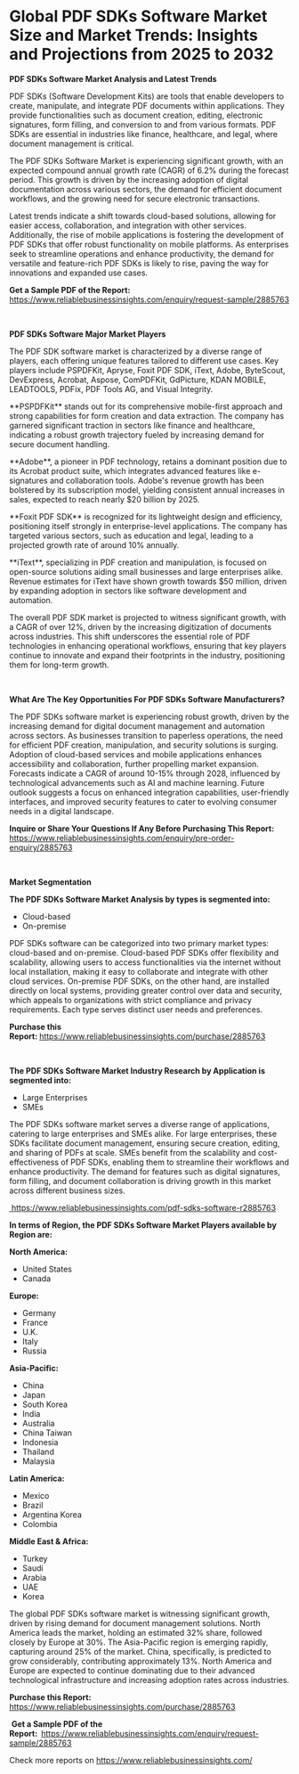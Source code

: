 <p><h1>Global PDF SDKs Software Market Size and Market Trends: Insights and Projections from 2025 to 2032</h1></p><p><strong>PDF SDKs Software Market Analysis and Latest Trends</strong></p>
<p><p>PDF SDKs (Software Development Kits) are tools that enable developers to create, manipulate, and integrate PDF documents within applications. They provide functionalities such as document creation, editing, electronic signatures, form filling, and conversion to and from various formats. PDF SDKs are essential in industries like finance, healthcare, and legal, where document management is critical.</p><p>The PDF SDKs Software Market is experiencing significant growth, with an expected compound annual growth rate (CAGR) of 6.2% during the forecast period. This growth is driven by the increasing adoption of digital documentation across various sectors, the demand for efficient document workflows, and the growing need for secure electronic transactions. </p><p>Latest trends indicate a shift towards cloud-based solutions, allowing for easier access, collaboration, and integration with other services. Additionally, the rise of mobile applications is fostering the development of PDF SDKs that offer robust functionality on mobile platforms. As enterprises seek to streamline operations and enhance productivity, the demand for versatile and feature-rich PDF SDKs is likely to rise, paving the way for innovations and expanded use cases.</p></p>
<p><strong>Get a Sample PDF of the Report:&nbsp;</strong> <a href="https://www.reliablebusinessinsights.com/enquiry/request-sample/2885763?utm_campaign=3259&utm_medium=2&utm_source=Github&utm_content=ia&utm_term=13032025&utm_id=pdf-sdks-software">https://www.reliablebusinessinsights.com/enquiry/request-sample/2885763</a></p>
<p>&nbsp;</p>
<p><strong>PDF SDKs Software Major Market Players</strong></p>
<p><p>The PDF SDK software market is characterized by a diverse range of players, each offering unique features tailored to different use cases. Key players include PSPDFKit, Apryse, Foxit PDF SDK, iText, Adobe, ByteScout, DevExpress, Acrobat, Aspose, ComPDFKit, GdPicture, KDAN MOBILE, LEADTOOLS, PDFix, PDF Tools AG, and Visual Integrity.</p><p>**PSPDFKit** stands out for its comprehensive mobile-first approach and strong capabilities for form creation and data extraction. The company has garnered significant traction in sectors like finance and healthcare, indicating a robust growth trajectory fueled by increasing demand for secure document handling.</p><p>**Adobe**, a pioneer in PDF technology, retains a dominant position due to its Acrobat product suite, which integrates advanced features like e-signatures and collaboration tools. Adobe's revenue growth has been bolstered by its subscription model, yielding consistent annual increases in sales, expected to reach nearly $20 billion by 2025.</p><p>**Foxit PDF SDK** is recognized for its lightweight design and efficiency, positioning itself strongly in enterprise-level applications. The company has targeted various sectors, such as education and legal, leading to a projected growth rate of around 10% annually.</p><p>**iText**, specializing in PDF creation and manipulation, is focused on open-source solutions aiding small businesses and large enterprises alike. Revenue estimates for iText have shown growth towards $50 million, driven by expanding adoption in sectors like software development and automation.</p><p>The overall PDF SDK market is projected to witness significant growth, with a CAGR of over 12%, driven by the increasing digitization of documents across industries. This shift underscores the essential role of PDF technologies in enhancing operational workflows, ensuring that key players continue to innovate and expand their footprints in the industry, positioning them for long-term growth.</p></p>
<p>&nbsp;</p>
<p><strong>What Are The Key Opportunities For PDF SDKs Software Manufacturers?</strong></p>
<p><p>The PDF SDKs software market is experiencing robust growth, driven by the increasing demand for digital document management and automation across sectors. As businesses transition to paperless operations, the need for efficient PDF creation, manipulation, and security solutions is surging. Adoption of cloud-based services and mobile applications enhances accessibility and collaboration, further propelling market expansion. Forecasts indicate a CAGR of around 10-15% through 2028, influenced by technological advancements such as AI and machine learning. Future outlook suggests a focus on enhanced integration capabilities, user-friendly interfaces, and improved security features to cater to evolving consumer needs in a digital landscape.</p></p>
<p><strong>Inquire or Share Your Questions If Any Before Purchasing This Report:</strong> <a href="https://www.reliablebusinessinsights.com/enquiry/pre-order-enquiry/2885763?utm_campaign=3259&utm_medium=2&utm_source=Github&utm_content=ia&utm_term=13032025&utm_id=pdf-sdks-software">https://www.reliablebusinessinsights.com/enquiry/pre-order-enquiry/2885763</a></p>
<p>&nbsp;</p>
<p><strong>Market Segmentation</strong></p>
<p><strong>The PDF SDKs Software Market Analysis by types is segmented into:</strong></p>
<p><ul><li>Cloud-based</li><li>On-premise</li></ul></p>
<p><p>PDF SDKs software can be categorized into two primary market types: cloud-based and on-premise. Cloud-based PDF SDKs offer flexibility and scalability, allowing users to access functionalities via the internet without local installation, making it easy to collaborate and integrate with other cloud services. On-premise PDF SDKs, on the other hand, are installed directly on local systems, providing greater control over data and security, which appeals to organizations with strict compliance and privacy requirements. Each type serves distinct user needs and preferences.</p></p>
<p><strong>Purchase this Report:&nbsp;</strong><a href="https://www.reliablebusinessinsights.com/purchase/2885763?utm_campaign=3259&utm_medium=2&utm_source=Github&utm_content=ia&utm_term=13032025&utm_id=pdf-sdks-software">https://www.reliablebusinessinsights.com/purchase/2885763</a></p>
<p>&nbsp;</p>
<p><strong>The PDF SDKs Software Market Industry Research by Application is segmented into:</strong></p>
<p><ul><li>Large Enterprises</li><li>SMEs</li></ul></p>
<p><p>The PDF SDKs software market serves a diverse range of applications, catering to large enterprises and SMEs alike. For large enterprises, these SDKs facilitate document management, ensuring secure creation, editing, and sharing of PDFs at scale. SMEs benefit from the scalability and cost-effectiveness of PDF SDKs, enabling them to streamline their workflows and enhance productivity. The demand for features such as digital signatures, form filling, and document collaboration is driving growth in this market across different business sizes.</p></p>
<p><a href="https://www.reliablebusinessinsights.com/pdf-sdks-software-r2885763?utm_campaign=3259&utm_medium=2&utm_source=Github&utm_content=ia&utm_term=13032025&utm_id=pdf-sdks-software">&nbsp;https://www.reliablebusinessinsights.com/pdf-sdks-software-r2885763</a></p>
<p><strong>In terms of Region, the PDF SDKs Software Market Players available by Region are:</strong></p>
<p>
    <p> <strong> North America: </strong>
        <ul>
            <li>United States</li>
            <li>Canada</li>
        </ul>
        </p> 
    <p> <strong> Europe: </strong>
        <ul>
            <li>Germany</li>
            <li>France</li>
            <li>U.K.</li>
            <li>Italy</li>
            <li>Russia</li>
        </ul>
        </p> 
    <p> <strong> Asia-Pacific: </strong>
        <ul>
            <li>China</li>
            <li>Japan</li>
            <li>South Korea</li>
            <li>India</li>
            <li>Australia</li>
            <li>China Taiwan</li>
            <li>Indonesia</li>
            <li>Thailand</li>
            <li>Malaysia</li>
        </ul>
        </p> 
    <p> <strong> Latin America: </strong>
        <ul>
            <li>Mexico</li>
            <li>Brazil</li>
            <li>Argentina Korea</li>
            <li>Colombia</li>
        </ul>
        </p> 
    <p> <strong> Middle East & Africa: </strong>
        <ul>
            <li>Turkey</li>
            <li>Saudi</li>
            <li>Arabia</li>
            <li>UAE</li>
            <li>Korea</li>
        </ul>
    </p>
    </p>
<p><p>The global PDF SDKs software market is witnessing significant growth, driven by rising demand for document management solutions. North America leads the market, holding an estimated 32% share, followed closely by Europe at 30%. The Asia-Pacific region is emerging rapidly, capturing around 25% of the market. China, specifically, is predicted to grow considerably, contributing approximately 13%. North America and Europe are expected to continue dominating due to their advanced technological infrastructure and increasing adoption rates across industries.</p></p>
<p><strong>Purchase this Report: </strong><a href="https://www.reliablebusinessinsights.com/purchase/2885763?utm_campaign=3259&utm_medium=2&utm_source=Github&utm_content=ia&utm_term=13032025&utm_id=pdf-sdks-software">https://www.reliablebusinessinsights.com/purchase/2885763</a></p>
<p>&nbsp;<strong>Get a Sample PDF of the Report:&nbsp;&nbsp;</strong><a href="https://www.reliablebusinessinsights.com/enquiry/request-sample/2885763?utm_campaign=3259&utm_medium=2&utm_source=Github&utm_content=ia&utm_term=13032025&utm_id=pdf-sdks-software">https://www.reliablebusinessinsights.com/enquiry/request-sample/2885763</a></p>
<p><strong></strong></p>
<p>Check more reports on <a href="https://www.reliablebusinessinsights.com/?utm_campaign=3259&utm_medium=2&utm_source=Github&utm_content=ia&utm_term=13032025&utm_id=pdf-sdks-software">https://www.reliablebusinessinsights.com/</a></p>